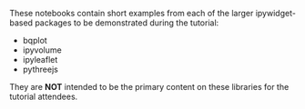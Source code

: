These notebooks contain short examples from each of the larger ipywidget-based packages to be demonstrated during the tutorial:

+ bqplot
+ ipyvolume
+ ipyleaflet
+ pythreejs

They are **NOT** intended to be the primary content on these libraries for the tutorial attendees.

